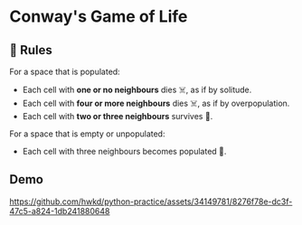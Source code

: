 # Conway's Game of Life

## 🎲 Rules
For a space that is populated:
- Each cell with **one or no neighbours** dies ☠️, as if by solitude.
- Each cell with **four or more neighbours** dies ☠️, as if by overpopulation.
- Each cell with **two or three neighbours** survives 🎉.

For a space that is empty or unpopulated:
- Each cell with three neighbours becomes populated 🎉.

## Demo

https://github.com/hwkd/python-practice/assets/34149781/8276f78e-dc3f-47c5-a824-1db241880648
